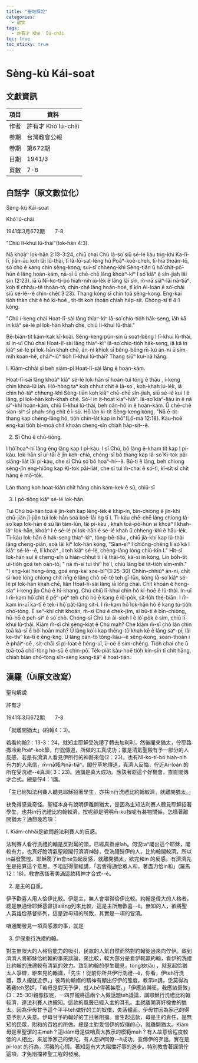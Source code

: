 ```yaml
---
title: "聖句解說"
categories:
  - 散文
tags:
  - 許有才 Khó͘ Iú-châi
toc: true
toc_sticky: true
---
```


# Sèng-kù Kái-soat

## 文獻資訊

| 項目 | 資料 |
|---|---|
| 作者 | 許有才 Khó͘ Iú-châi |
| 卷期 | 台灣教會公報 |
| 卷期 | 第672期 |
| 日期 | 1941/3 |
| 頁數 | 7-8 |

## 白話字（原文數位化）

Sèng-kù Kái-soat

Khó͘ Iú-châi

1941年3月672期       7-8

"Chiū lī-khui Iû-thài"(Iok-hān 4:3).

Nā khoàⁿ Iok-hān 2:13-3:24, chiū chai Chú Iâ-so͘ siū sé-lé liáu tńg-khì Ka-lī-lī, jiân-āu koh lâi Iû-thài, tī Iâ-lō͘-sat-léng hù Poâⁿ-koè-cheh, tī-hia thoân-tō, só͘ chò ê kang chin sêng-kong; sui-sī chheng-khì Sèng-tiān ū hō͘ chi̍t-pō͘-hūn ê lâng hoán-kám, nā-sī ū chē-chē lâng khoàⁿ-kìⁿ I só͘ kiâⁿ ê sîn-jiah lâi sìn (2:23). iā ū Nî-ko-tí-bó hiah-nih iú-le̍k ê lâng lâi sìn, m̄-nā siâⁿ-lāi nā-tiāⁿ, koh tī chháu-tē thoân-tō, chin-chē lâng hoán-hoé, tī kīn Ai-loán ê só͘-chāi siū sé-lé--ê chin-chē( 3:23). Thang kóng sī chin toā sêng-kong. Eng-kai tio̍h thàn chit ê hó ki-hoē , ti̍t-ti̍t koh thoân chiah ha̍p-sit. Chóng-sī tī 4:1 kóng.

"Chú í-keng chai Hoat-lī-sài lâng thiaⁿ-kìⁿ Iâ-so͘ chio-tio̍h ha̍k-seng, ia̍h kā in kiâⁿ sé-lé pí Iok-hān khah chē, chiū lī-khui Iû-thài."

Bē-bián-tit kám-kak kî-koài. Sèng-keng pún-sin ū soat-bêng I lī-khui Iû-thài, sī in-uī Chú chai Hoat-lī-sài lâng thiaⁿ-kìⁿ Iâ-so͘ chio-tio̍h ha̍k-seng, iā kā in kiâⁿ sé-lé pí Iok-hān khah chē, án-ni khiok sī bêng-bêng m̄-kú án-ni ū sím-mi̍h koan-hē, cháiⁿ-iūⁿ tio̍h lī-khui Iû-thài? Thang siūⁿ kuí-nā hāng:

I. Kiám-chhái sī beh siám-pī Hoat-lī-sài lâng ê hoán-kám.

Hoat-lī-sài lâng khoàⁿ kiâⁿ sé-lé Iok-hān sī hoán-tuì tóng ê thâu , í-keng chin khoà-lū lah. Hô-hòng taⁿ koh chhut chit ê Iâ-so͘ , koh-khah iú-le̍k, iā chin hó-táⁿ chheng-khì Sèng-tiān koh kiâⁿ chē-chē sîn-jiah, siū sé-lé kui I ê lâng, pí Iok-hān koh-khah chē. Só͘-í in it-hoat kiaⁿ-hiâⁿ. Iâ-so͘ kiaⁿ-liáu in ē ná siⁿ-khí hoán-kám, chiū lī-khui Iû-thài, beh oân-hô in ê hoán-kám. Ū chē-chē sian-siⁿ sī phah-sǹg chit ê ì-sù. Hō͘ lán kì-tit Sèng-keng kóng, "Nā ē-tit-thang kap chèng-lâng hô, tio̍h chīn-la̍t kap in hô"(Lô-má 12:18). Kàu-hoē eng-kai tio̍h bí-moá chit khoán cheng-sîn chiah ha̍p-sit--ê.

2. Sī Chú ê chū-tiōng.

I hō͘ hoaⁿ-hí lâng ēng lâng kap I pí-kàu. I sī Chú, bô lâng ē-kham tit kap I pí-kàu. Iok-hān sī uí-tāi ê jîn keh-chiá, chóng-sī bô thang kap Iâ-so͘ Ki-tok pâi siāng-lia̍t lâi pí-kàu, che sī Chú só͘ bô hoaⁿ-hí--ê. Bû-ti ê lâng, beh chiong sèng-jîn eng-hiông kap Ki-tok pâi-lia̍t, che sī tuì m̄-chai ê só͘-tì, kî-si̍t sī chi̍t hāng ê mō͘-to̍k.

Lán thang koh hoat-kiàn chi̍t hāng chin kám-kek ê sū, chiū-sī

3. I pó-tiōng kiâⁿ sé-lé Iok-hān.

Tuì Chú bû-hān toā ê jîn-keh kap lêng-le̍k ê khip-ín, bîn-chiòng ê jîn-khì chū-jiân jî-jiân tuì Iok-hān soá koè-lâi ǹg tī I. Tì-kàu chē-chē lâng chiong Iâ-so͘ kap Iok-hān ê sū lâi tâm-lūn, lâi pí-kàu , khah toā-pō͘-hūn sī khoàⁿ I khah-iâⁿ Iok-hān, khoàⁿ I ê sé-lé pí Iok-hān ê sé-lé khah ū chheng-khì ê hāu-le̍k. Tì-kàu Iok-hān ê ha̍k-seng thiaⁿ-kìⁿ, tòng-bē-tiâu , chiū jiá-khí kap Iû-thài lâng cheng-piān, soà lâi kìⁿ Iok-hān kóng, "Sian-siⁿ ! chiông-chêng lí só͘ kā I kiâⁿ sé-lé--ê, lí khoàⁿ , I teh kiâⁿ sé-lé, chèng-lâng lóng chiū-kīn I." Hit-sî Iok-hān suí ê cheng-sîn ū hián-chhut tī i ê thài-tō͘, kà-sī in kóng, Lín bo̍h-tit uī-tio̍h goá teh oàn-tò͘, " nā m̄-sī tuì thiⁿ hō͘ I, chiū lâng bē tit-tio̍h sím-mi̍h." "I eng-kai heng-ōng, goá eng-kai soe-bî"(3:25-30) Chhin-chhiūⁿ án-ni, chi̍t sì-koè lóng chiong chit nn̄g ê lâng chò oē-tê teh gī-lūn, kóng Iâ-so͘ kiâⁿ sé-lé pí Iok-hān khah chē, liân Hoat-lī-sài lâng iā lóng chai. Chit khoán ê hong-siaⁿ í-keng ji̍p Chú ê hī-khang. Chú chiū lī-khui chin hó ki-hoē ê Iû-thài. In-uī I m̄-kam hō͘ chit ê pêⁿ-pêⁿ teh chò hó ê kang ê lô͘-po̍k, sit-lo̍h thé-biān. I m̄-kam in-uī ka-tī ê tek-ì hō͘ pa̍t-lâng sit-ì. I m̄-kam hō͘ Iok-hān hó ê kang tú-tio̍h chó͘-tòng. Ē seⁿ-khí chit khoán, m̄-sī Chú ê chek-jīm, sī bû-ti ê bîn-chiòng, hū-hō ê peh-sìⁿ ê só͘ chò. Chóng-sī Chú tuì ài-sioh I ê lô͘-po̍k ê sim, chiū lī-khui Iû-thài. Kiám m̄-sī chì sèng-kiat ê Chú mah? Che kiám m̄-sī chò lán chin toā kà-sī ê bô͘-hoān mah? Ū lâng kò͘-ì kap thêng-tō͘ khah kē ê lâng saⁿ-pí, lâi ke-thiⁿ ka-tī ê êng-kng. Ū lâng oàn-tò͘ tông-liâu--ê sêng-kong, soan-thoân i ê pháiⁿ-oē , si̍t-chāi sī pi-loat ê hêng-uî, ù-oè ê sim-chêng. Tio̍h chai che ū toā-toā chó͘-tòng hó-sū ê chìn-pō͘. Te̍k-pia̍t kàu-hoē tio̍h kín-sīn tī chit hāng, chiah bián chó͘-tòng sîn-sèng kang-tiâⁿ ê hoat-tián.

## 漢羅（Ùi原文改寫）

聖句解說

許有才

1941年3月672期       7-8

「就離開猶太」(約翰4：3)。

若看約翰2：13-3：24，就知主耶穌受洗禮了轉去加利利，然後閣來猶太，佇耶路撒冷赴Poâⁿ-koè節，佇遐傳道，所做的工真成功；雖是清氣聖殿有予一部分的人反感，若是有濟濟人看見伊所行的神跡來信(2：23)。也有Nî-ko-tí-bó hiah-nih有力的人來信，m̄-nā城內nā-tiāⁿ，閣佇草地傳道，真濟人反悔，佇近Ai-loán 的所在受洗禮--ê真濟( 3：23)。通講是真大成功。應該著趁這个好機會，直直閣傳才合式。總是佇4：1講。

「主已經知法利賽人聽見耶穌招著學生，亦共in行洗禮比約翰較濟，就離開猶太。」

袂免得感覺奇怪。聖經本身有說明伊離開猶太，是因為主知法利賽人聽見耶穌招著學生，也共in行洗禮比約翰較濟，按呢卻是明明m̄-kú按呢有甚物關係，怎樣著離開猶太？通想幾若項：

I. Kiám-chhái是欲閃避法利賽人的反感。

法利賽人看行洗禮約翰是反對黨的頭，已經真掛慮lah。何況taⁿ閣出這个耶穌，閣較有力，也真好膽清氣聖殿閣行濟濟神跡，受洗禮歸伊的人，比約翰閣較濟。所以in益發驚惶。耶穌驚了in會ná生起反感，就離開猶太，欲完和in 的反感。有濟濟先生是拍算這个意思。予咱記得聖經講，「若會得通佮眾人和，著盡力佮in和」(羅馬12：18)。教會應該著美滿這款精神才合式--ê。

2. 是主的自重。

伊予歡喜人用人佮伊比較。伊是主，無人會堪得佮伊比較。約翰是偉大的人格者，總是無通佮耶穌基督排siāng列來比較，這是主所無歡喜--ê。無知的人，欲將聖人英雄佮基督排列，這是對毋知的所致，其實是一項的冒瀆。

咱通閣發見一項真感激的事，就是

3. 伊保重行洗禮約翰。

對主無限大的人格佮能力的吸引，民眾的人氣自然而然對約翰徙過來向佇伊。致到濟濟人將耶穌佮約翰的事來談論，來比較，較大部分是看伊較贏約翰，看伊的洗禮比約翰的洗禮較有清氣的效力。致到約翰的學生聽見，tòng袂tiâu ，就惹起佮猶太人爭辯，紲來見約翰講，「先生！從前你所共伊行洗禮--ê，你看，伊teh行洗禮，眾人攏就近伊。」彼時約翰媠的精神有顯出佇伊的態度，教示in講，恁莫得為著我teh怨妒，「若毋是對天予伊，就人bē得著甚麼。」「伊應該興旺，我應該衰微」(3：25-30)親像按呢，一四界攏將這兩个人做話題teh議論，講耶穌行洗禮比約翰較濟，連法利賽人也攏知。這款的風聲已經入主的耳孔。主就離開真好機會的猶太。因為伊毋甘予這个平平teh做好的工的奴僕，失落體面。伊毋甘因為家己的得意予別人失意。伊毋甘予約翰好的工拄著阻擋。會生起這款，毋是主的責任，是無知的民眾，附和的百姓的所做。總是主對愛惜伊的奴僕的心，就離開猶太。Kiám毋是至聖潔的主mah？這kiám毋是做咱真大教示的模範mah？有人故意佮程度較低的人相比，來加添家己的榮光。有人怨妒同僚--ê成功，宣傳伊的歹話，實在是pi-loat 的行為，污穢的心情。著知這有大大阻擋好事的進步。特別教會著謹慎佇這項，才免阻擋神聖工程的發展。
